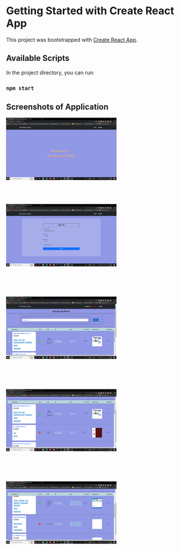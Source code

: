 # Getting Started with Create React App

This project was bootstrapped with [Create React App](https://github.com/facebook/create-react-app).

## Available Scripts

In the project directory, you can run:

### `npm start`

## Screenshots of Application

<img
  src="https://github.com/rahulsahni849/Subdomain-Hunter-Front-End/blob/master/images/welcome.png"
  alt="Alt text"
  title="Optional title"
  style="display: inline-block; margin: 0 auto;  max-width: 300px">
  
  
<br><br>

<img
src="https://github.com/rahulsahni849/Subdomain-Hunter-Front-End/blob/master/images/sign_up.png"
alt="Alt text"
title="Optional title"
style="display: inline-block; margin: 0 auto; max-width: 300px">
<br><br>

<br><br>

<img
src="https://github.com/rahulsahni849/Subdomain-Hunter-Front-End/blob/master/images/dashboard.png"
alt="Alt text"
title="Optional title"
style="display: inline-block; margin: 0 auto; max-width: 300px">
<br><br>

<br><br>

<img
src="https://github.com/rahulsahni849/Subdomain-Hunter-Front-End/blob/master/images/table_pic.png"
alt="Alt text"
title="Optional title"
style="display: inline-block; margin: 0 auto; max-width: 300px">
<br><br>

<br><br>

<img
src="https://github.com/rahulsahni849/Subdomain-Hunter-Front-End/blob/master/images/table_pic_2.png"
alt="Alt text"
title="Optional title"
style="display: inline-block; margin: 0 auto; max-width: 300px">
<br><br>

<br><br>
